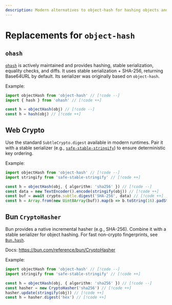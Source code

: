 ```yaml
---
description: Modern alternatives to object-hash for hashing objects and values
---
```


# Replacements for `object-hash`

## `ohash`

[`ohash`](https://github.com/unjs/ohash) is actively maintained and provides hashing, stable serialization, equality checks, and diffs. It uses stable serialization + SHA-256, returning Base64URL by default. Its serializer was originally based on `object-hash`.

Example:

```ts
import objectHash from 'object-hash' // [!code --]
import { hash } from 'ohash' // [!code ++]

const h = objectHash(obj) // [!code --]
const h = hash(obj) // [!code ++]
```

## Web Crypto

Use the standard `SubtleCrypto.digest` available in modern runtimes. Pair it with a stable serializer (e.g., [`safe-stable-stringify`](https://github.com/BridgeAR/safe-stable-stringify)) to ensure deterministic key ordering.

Example:

```ts
import objectHash from 'object-hash' // [!code --]
import stringify from 'safe-stable-stringify' // [!code ++]

const h = objectHash(obj, { algorithm: 'sha256' }) // [!code --]
const data = new TextEncoder().encode(stringify(obj)) // [!code ++]
const buf = await crypto.subtle.digest('SHA-256', data) // [!code ++]
const h = Array.from(new Uint8Array(buf)).map(b => b.toString(16).padStart(2, '0')).join('') // [!code ++]
```

## Bun `CryptoHasher`

Bun provides a native incremental hasher (e.g., SHA-256). Combine it with a stable serializer for object hashing. For fast non-crypto fingerprints, see [`Bun.hash`](https://bun.com/reference/bun/hash).

Docs: https://bun.com/reference/bun/CryptoHasher

Example:

```ts
import objectHash from 'object-hash' // [!code --]
import stringify from 'safe-stable-stringify' // [!code ++]

const h = objectHash(obj, { algorithm: 'sha256' }) // [!code --]
const hasher = new CryptoHasher('sha256') // [!code ++]
hasher.update(stringify(obj)) // [!code ++]
const h = hasher.digest('hex') // [!code ++]
```

